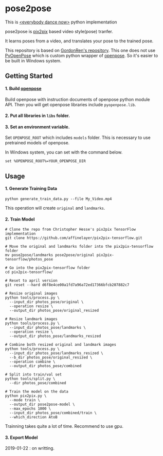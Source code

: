 
# pose2pose

This is [\<everybody  dance  now\>](https://arxiv.org/pdf/1808.07371.pdf) python implementation

pose2pose is [pix2pix](https://github.com/affinelayer/pix2pix-tensorflow) based video style(pose) tranfer.

It learns poses from a video, and translates your pose to the trained pose.  

This repository is based on [GordonRen's repository](https://github.com/GordonRen/pose2pose). This one does not use [PyOpenPose](https://github.com/FORTH-ModelBasedTracker/PyOpenPose/issues/10) which is custom python wrapper of [openpose](https://github.com/CMU-Perceptual-Computing-Lab/openpose). So it's easier to be built in Windows system.

## Getting Started

#### 1. Build [openpose](https://github.com/CMU-Perceptual-Computing-Lab/openpose)
Build openpose with instruction documents of openpose python module API.
Then you will get openpose libraries include `pyopenpose.lib`.

#### 2. Put all libraries in `libs` folder.

#### 3. Set an environment variable.
Set `OPENPOSE_ROOT` which includes `models` folder.  This is necessary to use pretrained models of openpose.

In Windows system, you can set with the command below.
```
set %OPENPOSE_ROOT%=YOUR_OPENPOSE_DIR 
```

## Usage

#### 1. Generate Training Data
```
python generate_train_data.py --file My_Video.mp4
```

This operation will create `original` and `landmarks`.

#### 2. Train Model

```
# Clone the repo from Christopher Hesse's pix2pix TensorFlow implementation
git clone https://github.com/affinelayer/pix2pix-tensorflow.git

# Move the original and landmarks folder into the pix2pix-tensorflow folder
mv pose2pose/landmarks pose2pose/original pix2pix-tensorflow/photos_pose

# Go into the pix2pix-tensorflow folder
cd pix2pix-tensorflow/

# Reset to april version
git reset --hard d6f8e4ce00a1fd7a96a72ed17366bfcb207882c7

# Resize original images
python tools/process.py \
  --input_dir photos_pose/original \
  --operation resize \
  --output_dir photos_pose/original_resized
  
# Resize landmark images
python tools/process.py \
  --input_dir photos_pose/landmarks \
  --operation resize \
  --output_dir photos_pose/landmarks_resized
  
# Combine both resized original and landmark images
python tools/process.py \
  --input_dir photos_pose/landmarks_resized \
  --b_dir photos_pose/original_resized \
  --operation combine \
  --output_dir photos_pose/combined
  
# Split into train/val set
python tools/split.py \
  --dir photos_pose/combined
  
# Train the model on the data
python pix2pix.py \
  --mode train \
  --output_dir pose2pose-model \
  --max_epochs 1000 \
  --input_dir photos_pose/combined/train \
  --which_direction AtoB
```

Trainning takes quite a lot of time. Recommend to use gpu.

#### 3. Export Model

2019-01-22 : on writting.
